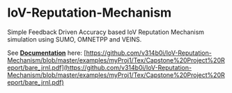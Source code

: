 # IoV-Reputation-Mechanism
Simple Feedback Driven Accuracy based IoV Reputation Mechanism simulation using SUMO, OMNETPP and VEINS.

See [**Documentation**](https://github.com/v314b0i/IoV-Reputation-Mechanism/blob/master/examples/myProj1/Tex/Capstone%20Project%20Report/bare_jrnl.pdf) here: 
[https://github.com/v314b0i/IoV-Reputation-Mechanism/blob/master/examples/myProj1/Tex/Capstone%20Project%20Report/bare_jrnl.pdf](https://github.com/v314b0i/IoV-Reputation-Mechanism/blob/master/examples/myProj1/Tex/Capstone%20Project%20Report/bare_jrnl.pdf)
